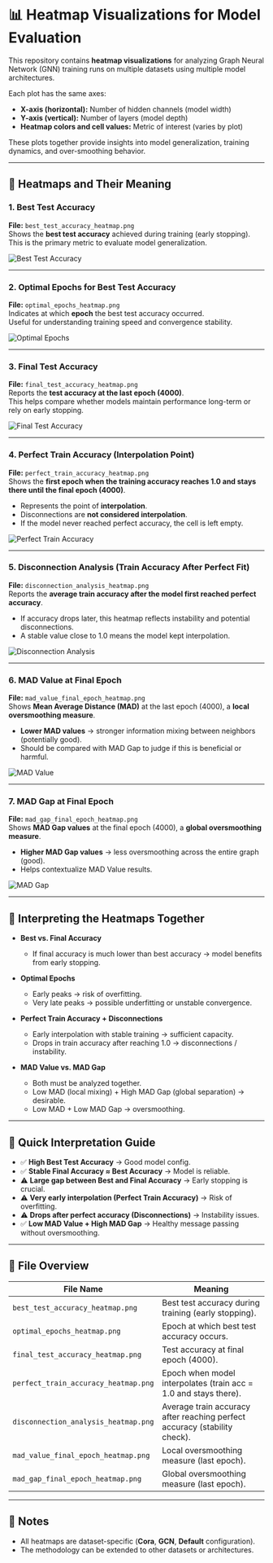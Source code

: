 # 📊 Heatmap Visualizations for Model Evaluation

This repository contains **heatmap visualizations** for analyzing Graph Neural Network (GNN) training runs on multiple datasets using multiple model architectures. 

Each plot has the same axes:  

- **X-axis (horizontal):** Number of hidden channels (model width)  
- **Y-axis (vertical):** Number of layers (model depth)  
- **Heatmap colors and cell values:** Metric of interest (varies by plot)  

These plots together provide insights into model generalization, training dynamics, and over-smoothing behavior.  

---

## 🔑 Heatmaps and Their Meaning

### 1. Best Test Accuracy  
**File:** `best_test_accuracy_heatmap.png`  
Shows the **best test accuracy** achieved during training (early stopping).  
This is the primary metric to evaluate model generalization.  

![Best Test Accuracy](best_test_accuracy_heatmap.png)

---

### 2. Optimal Epochs for Best Test Accuracy  
**File:** `optimal_epochs_heatmap.png`  
Indicates at which **epoch** the best test accuracy occurred.  
Useful for understanding training speed and convergence stability.  

![Optimal Epochs](optimal_epochs_heatmap.png)

---

### 3. Final Test Accuracy  
**File:** `final_test_accuracy_heatmap.png`  
Reports the **test accuracy at the last epoch (4000)**.  
This helps compare whether models maintain performance long-term or rely on early stopping.  

![Final Test Accuracy](final_test_accuracy_heatmap.png)

---

### 4. Perfect Train Accuracy (Interpolation Point)  
**File:** `perfect_train_accuracy_heatmap.png`  
Shows the **first epoch when the training accuracy reaches 1.0 and stays there until the final epoch (4000)**.  

- Represents the point of **interpolation**.  
- Disconnections are **not considered interpolation**.  
- If the model never reached perfect accuracy, the cell is left empty.  

![Perfect Train Accuracy](perfect_train_accuracy_heatmap.png)

---

### 5. Disconnection Analysis (Train Accuracy After Perfect Fit)  
**File:** `disconnection_analysis_heatmap.png`  
Reports the **average train accuracy after the model first reached perfect accuracy**.  

- If accuracy drops later, this heatmap reflects instability and potential disconnections.  
- A stable value close to 1.0 means the model kept interpolation.  

![Disconnection Analysis](disconnection_analysis_heatmap.png)

---

### 6. MAD Value at Final Epoch  
**File:** `mad_value_final_epoch_heatmap.png`  
Shows **Mean Average Distance (MAD)** at the last epoch (4000), a **local oversmoothing measure**.  

- **Lower MAD values** → stronger information mixing between neighbors (potentially good).  
- Should be compared with MAD Gap to judge if this is beneficial or harmful.  

![MAD Value](mad_value_final_epoch_heatmap.png)

---

### 7. MAD Gap at Final Epoch  
**File:** `mad_gap_final_epoch_heatmap.png`  
Shows **MAD Gap values** at the final epoch (4000), a **global oversmoothing measure**.  

- **Higher MAD Gap values** → less oversmoothing across the entire graph (good).  
- Helps contextualize MAD Value results.  

![MAD Gap](mad_gap_final_epoch_heatmap.png)

---

## 🧩 Interpreting the Heatmaps Together

- **Best vs. Final Accuracy**  
  - If final accuracy is much lower than best accuracy → model benefits from early stopping.  

- **Optimal Epochs**  
  - Early peaks → risk of overfitting.  
  - Very late peaks → possible underfitting or unstable convergence.  

- **Perfect Train Accuracy + Disconnections**  
  - Early interpolation with stable training → sufficient capacity.  
  - Drops in train accuracy after reaching 1.0 → disconnections / instability.  

- **MAD Value vs. MAD Gap**  
  - Both must be analyzed together.  
  - Low MAD (local mixing) + High MAD Gap (global separation) → desirable.  
  - Low MAD + Low MAD Gap → oversmoothing.  

---

## 🚀 Quick Interpretation Guide

- ✅ **High Best Test Accuracy** → Good model config.  
- ✅ **Stable Final Accuracy ≈ Best Accuracy** → Model is reliable.  
- ⚠️ **Large gap between Best and Final Accuracy** → Early stopping is crucial.  
- ⚠️ **Very early interpolation (Perfect Train Accuracy)** → Risk of overfitting.  
- ⚠️ **Drops after perfect accuracy (Disconnections)** → Instability issues.  
- ✅ **Low MAD Value + High MAD Gap** → Healthy message passing without oversmoothing.  

---

## 📂 File Overview

| File Name                           | Meaning                                                                 |
|-------------------------------------|-------------------------------------------------------------------------|
| `best_test_accuracy_heatmap.png`    | Best test accuracy during training (early stopping).                    |
| `optimal_epochs_heatmap.png`        | Epoch at which best test accuracy occurs.                               |
| `final_test_accuracy_heatmap.png`   | Test accuracy at final epoch (4000).                                    |
| `perfect_train_accuracy_heatmap.png`| Epoch when model interpolates (train acc = 1.0 and stays there).        |
| `disconnection_analysis_heatmap.png`| Average train accuracy after reaching perfect accuracy (stability check).|
| `mad_value_final_epoch_heatmap.png` | Local oversmoothing measure (last epoch).                               |
| `mad_gap_final_epoch_heatmap.png`   | Global oversmoothing measure (last epoch).                              |

---

## 📌 Notes
- All heatmaps are dataset-specific (**Cora**, **GCN**, **Default** configuration).  
- The methodology can be extended to other datasets or architectures.  
